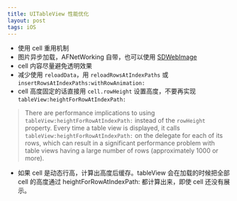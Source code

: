 ```yaml
---
title: UITableView 性能优化
layout: post
tags: iOS 
---
```


- 使用 cell 重用机制
- 图片异步加载，AFNetWorking 自带，也可以使用 [SDWebImage](https://github.com/rs/SDWebImage)
- cell 内容尽量避免透明效果
- 减少使用 `reloadData`，用 `reloadRowsAtIndexPaths` 或 `insertRowsAtIndexPaths:withRowAnimation:`
- cell 高度固定的话直接用 `cell.rowHeight` 设置高度，不要再实现`tableView:heightForRowAtIndexPath:`

> There are performance implications to using `tableView:heightForRowAtIndexPath:` instead of the `rowHeight` property. Every time a table view is displayed, it calls `tableView:heightForRowAtIndexPath:` on the delegate for each of its rows, which can result in a significant performance problem with table views having a large number of rows (approximately 1000 or more).

- 如果 cell 是动态行高，计算出高度后缓存。tableView 会在加载的时候把全部 cell 的高度通过 heightForRowAtIndexPath: 都计算出来，即使 cell 还没有展示。
